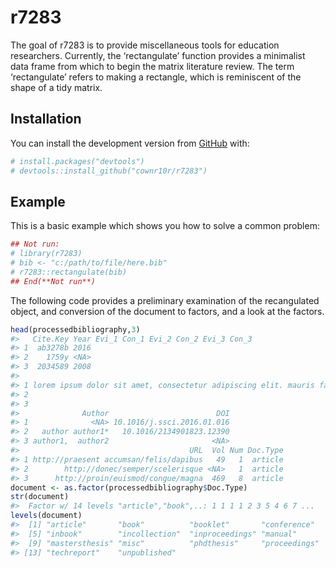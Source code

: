 
<!-- README.md is generated from README.Rmd. Please edit that file -->

# r7283

<!-- badges: start -->

<!-- badges: end -->

The goal of r7283 is to provide miscellaneous tools for education
researchers. Currently, the ‘rectangulate’ function provides a
minimalist data frame from which to begin the matrix literature review.
The term ‘rectangulate’ refers to making a rectangle, which is
reminiscent of the shape of a tidy matrix.

## Installation

You can install the development version from
[GitHub](https://github.com/) with:

``` r
# install.packages("devtools")
# devtools::install_github("cownr10r/r7283")
```

## Example

This is a basic example which shows you how to solve a common problem:

``` r
## Not run:
# library(r7283)
# bib <- "c:/path/to/file/here.bib"
# r7283::rectangulate(bib)
## End(**Not run**)
```

The following code provides a preliminary examination of the
recangulated object, and conversion of the document to factors, and a
look at the factors.

``` r
head(processedbibliography,3)
#>   Cite.Key Year Evi_1 Con_1 Evi_2 Con_2 Evi_3 Con_3
#> 1  ab3278b 2016                                    
#> 2    1759y <NA>                                    
#> 3  2034589 2008                                    
#>                                                                                                                                                                                                                                                                                                                                                                                                                                                                                                                                                                                                                                                                                                                              Abstract
#> 1 lorem ipsum dolor sit amet, consectetur adipiscing elit. mauris facilisis, metus ac dictum tempus, ligula velit imperdiet mi, sit amet tristique lectus odio ac mauris. suspendisse interdum odio sed ligula congue vulputate. suspendisse ac purus id mi volutpat semper id nec leo. vestibulum ornare urna nunc, quis posuere massa pulvinar sit amet. morbi sed nisi felis. integer diam orci, tincidunt sit amet ipsum non, fringilla luctus urna. sed vulputate vestibulum mi a semper. curabitur ut sem in leo auctor blandit vitae sed urna. donec tincidunt porta eros, viverra pharetra turpis. vivamus nisi turpis, dapibus ac sem cursus, elementum ullamcorper sem. mauris suscipit venenatis lectus pulvinar euismod. 
#> 2                                                                                                                                              morbi sodales aliquet diam et ullamcorper. pellentesque habitant morbi tristique senectus et netus et malesuada fames ac turpis egestas. sed gravida eu augue ac fringilla. nulla facilisi. in vestibulum viverra venenatis. in elit enim, vehicula sed neque quis, varius luctus neque. aliquam vestibulum orci at dapibus pellentesque. morbi eu enim cursus, gravida nunc a, faucibus nulla. maecenas eget mi sed purus tempor ornare id at enim. pellentesque semper augue sed lorem molestie tincidunt faucibus sed nisl. aenean tincidunt neque vitae lectus elementum ultrices.
#> 3                                                                                                                                                                                                     nulla nec dui sollicitudin, efficitur diam vitae, euismod ex. nam imperdiet dolor ut nunc pellentesque, a ornare nibh efficitur. etiam placerat mattis massa vitae feugiat. integer lectus ligula, sollicitudin et sodales eget, porta quis arcu. interdum et malesuada fames ac ante ipsum primis in faucibus. nam ultrices ultricies gravida. aenean luctus lectus vitae eros consequat, a vestibulum magna dapibus. pellentesque tincidunt leo justo, molestie semper orci fringilla quis. cras interdum elementum sagittis.
#>              Author                        DOI
#> 1              <NA> 10.1016/j.ssci.2016.01.016
#> 2   author author1*   10.1016/2134901823.12390
#> 3 author1,  author2                       <NA>
#>                                      URL  Vol Num Doc.Type
#> 1 http://praesent accumsan/felis/dapibus   49   1  article
#> 2        http://donec/semper/scelerisque <NA>   1  article
#> 3      http://proin/euismod/congue/magna  469   8  article
document <- as.factor(processedbibliography$Doc.Type)
str(document)
#>  Factor w/ 14 levels "article","book",..: 1 1 1 1 2 3 5 4 6 7 ...
levels(document)
#>  [1] "article"       "book"          "booklet"       "conference"   
#>  [5] "inbook"        "incollection"  "inproceedings" "manual"       
#>  [9] "mastersthesis" "misc"          "phdthesis"     "proceedings"  
#> [13] "techreport"    "unpublished"
```
